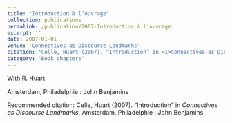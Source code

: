 ```yaml
---
title: "Introduction à l’ouvrage"
collection: publications
permalink: /publication/2007-Introduction à l’ouvrage
excerpt: ''
date: 2007-01-01
venue: 'Connectives as Discourse Landmarks'
citation: 'Celle, Huart (2007). “Introduction” in <i>Connectives as Discourse Landmarks</i>, Amsterdam, Philadelphie : John Benjamins'
category: 'Book chapters'
---
```

With R. Huart 

 Amsterdam, Philadelphie : John Benjamins

Recommended citation: Celle, Huart (2007). “Introduction” in <i>Connectives as Discourse Landmarks</i>, Amsterdam, Philadelphie : John Benjamins